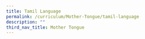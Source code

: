 ```yaml
---
title: Tamil Language
permalink: /curriculum/Mother-Tongue/tamil-language
description: ""
third_nav_title: Mother Tongue
---
```

